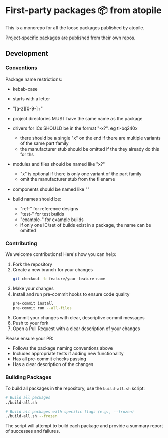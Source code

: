 # First-party packages 📦 from atopile

This is a monorepo for all the loose packages published by atopile.

Project-specific packages are published from their own repos.

## Development

### Conventions

Package name restrictions:

- kebab-case
- starts with a letter
- "[a-z][0-9\-]+"

- project directories MUST have the same name as the package

- drivers for ICs SHOULD be in the format "<manufacturer-stub>-<part-family>x?". eg ti-bq240x

  - there should be a single "x" on the end if there are multiple variants of the same part family
  - the manufacturer stub should be omitted if the they already do this for ths

- modules and files should be named like "<part-family>x?"

  - "x" is optional if there is only one variant of the part family
  - omit the manufacturer stub from the filename

- components should be named like "<part-id>"

- build names should be:
  - "ref-<name>" for reference designs
  - "test-<name>" for test builds
  - "example-<name>" for example builds
  - if only one IC/set of builds exist in a package, the name can be omitted

### Contributing

We welcome contributions! Here's how you can help:

1. Fork the repository
2. Create a new branch for your changes
   ```bash
   git checkout -b feature/your-feature-name
   ```
3. Make your changes
4. Install and run pre-commit hooks to ensure code quality
   ```bash
   pre-commit install
   pre-commit run --all-files
   ```
5. Commit your changes with clear, descriptive commit messages
6. Push to your fork
7. Open a Pull Request with a clear description of your changes

Please ensure your PR:

- Follows the package naming conventions above
- Includes appropriate tests if adding new functionality
- Has all pre-commit checks passing
- Has a clear description of the changes

### Building Packages

To build all packages in the repository, use the `build-all.sh` script:

```bash
# Build all packages
./build-all.sh

# Build all packages with specific flags (e.g., --frozen)
./build-all.sh --frozen
```

The script will attempt to build each package and provide a summary report of successes and failures.
